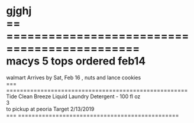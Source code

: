 


gjghj    
==  =============================================    
macys 5 tops  ordered feb14     
====================================================    
walmart Arrives by Sat, Feb 16   , nuts and lance cookies  
===  =====================================================   
Tide Clean Breeze Liquid Laundry Detergent - 100 fl oz     
3    
to pickup at peoria Target 
2/13/2019    
===  ===============================================
